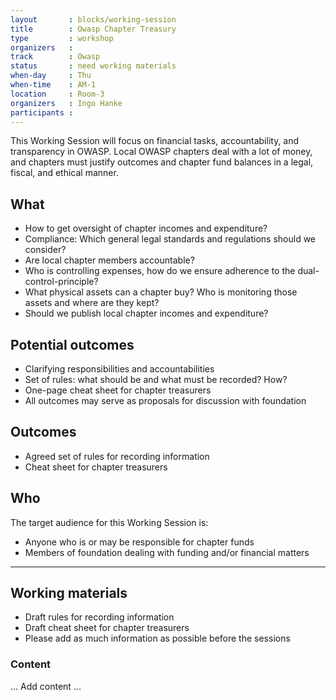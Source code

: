 ```yaml
---
layout       : blocks/working-session
title        : Owasp Chapter Treasury
type         : workshop
organizers   :
track        : Owasp
status       : need working materials
when-day     : Thu
when-time    : AM-1
location     : Room-3
organizers   : Ingo Hanke
participants :
---
```


This Working Session will focus on financial tasks, accountability, and transparency in OWASP. Local OWASP chapters deal with a lot of money, and chapters must justify outcomes and chapter fund balances in a legal, fiscal, and ethical manner.

## What

- How to get oversight of chapter incomes and expenditure?
- Compliance: Which general legal standards and regulations should we consider?
- Are local chapter members accountable?
- Who is controlling expenses, how do we ensure adherence to the dual-control-principle?
- What physical assets can a chapter buy? Who is monitoring those assets and where are they kept?
- Should we publish local chapter incomes and expenditure?

## Potential outcomes

- Clarifying responsibilities and accountabilities
- Set of rules: what should be and what must be recorded? How?
- One-page cheat sheet for chapter treasurers
- All outcomes may serve as proposals for discussion with foundation

## Outcomes

- Agreed set of rules for recording information
- Cheat sheet for chapter treasurers

## Who

The target audience for this Working Session is:

- Anyone who is or may be responsible for chapter funds
- Members of foundation dealing with funding and/or financial matters

--- 

## Working materials

- Draft rules for recording information
- Draft cheat sheet for chapter treasurers
- Please add as much information as possible before the sessions

### Content

... Add content ...
